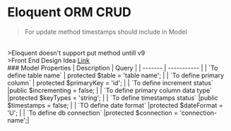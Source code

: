 # Eloquent ORM CRUD
>For update method timestamps should include in Model
<br/>
>Eloquent doesn't support put method untill v9
<br/>
>Front End Design Idea <a href='https://www.elementpack.pro/'>Link</a>

<br/>
### Model Properties
| Description | Query |
| ------- | ----------- |
| `To define table name` | protected $table = 'table name'; |
| `To define primary column` | protected $primaryKey = 'id'; |
| `To define increment status` |public $incrementing = false; |
| `To define primary column data type` |protected $keyTypes = 'string'; |
| `To define timestamps status` |public $timestamps = false; |
| `TO define date format` |protected $dateFormat = 'U'; |
| `To define db connection` |protected $connection = 'connection-name';|


